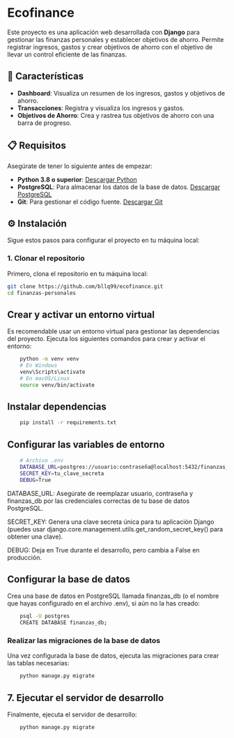 # Ecofinance

Este proyecto es una aplicación web desarrollada con **Django** para gestionar las finanzas personales y establecer objetivos de ahorro. Permite registrar ingresos, gastos y crear objetivos de ahorro con el objetivo de llevar un control eficiente de las finanzas.

## 🚀 Características

- **Dashboard**: Visualiza un resumen de los ingresos, gastos y objetivos de ahorro.
- **Transacciones**: Registra y visualiza los ingresos y gastos.
- **Objetivos de Ahorro**: Crea y rastrea tus objetivos de ahorro con una barra de progreso.

## 📋 Requisitos

Asegúrate de tener lo siguiente antes de empezar:

- **Python 3.8 o superior**: [Descargar Python](https://www.python.org/downloads/)
- **PostgreSQL**: Para almacenar los datos de la base de datos. [Descargar PostgreSQL](https://www.postgresql.org/download/)
- **Git**: Para gestionar el código fuente. [Descargar Git](https://git-scm.com/)

## ⚙️ Instalación

Sigue estos pasos para configurar el proyecto en tu máquina local:

### 1. **Clonar el repositorio**

Primero, clona el repositorio en tu máquina local:

```bash
git clone https://github.com/bllq99/ecofinance.git
cd finanzas-personales
```

## Crear y activar un entorno virtual

Es recomendable usar un entorno virtual para gestionar las dependencias del proyecto. Ejecuta los siguientes comandos para crear y activar el entorno:

```bash
    python -m venv venv
    # En Windows
    venv\Scripts\activate
    # En macOS/Linux
    source venv/bin/activate
```

## Instalar dependencias 

```bash
    pip install -r requirements.txt
```

## Configurar las variables de entorno

```bash
    # Archivo .env
    DATABASE_URL=postgres://usuario:contraseña@localhost:5432/finanzas_db
    SECRET_KEY=tu_clave_secreta
    DEBUG=True
```

DATABASE_URL: Asegúrate de reemplazar usuario, contraseña y finanzas_db por las credenciales correctas de tu base de datos PostgreSQL.

SECRET_KEY: Genera una clave secreta única para tu aplicación Django (puedes usar django.core.management.utils.get_random_secret_key() para obtener una clave).

DEBUG: Deja en True durante el desarrollo, pero cambia a False en producción.

## Configurar la base de datos
Crea una base de datos en PostgreSQL llamada finanzas_db (o el nombre que hayas configurado en el archivo .env), si aún no la has creado:

```bash
    psql -U postgres
    CREATE DATABASE finanzas_db;
```
### Realizar las migraciones de la base de datos
Una vez configurada la base de datos, ejecuta las migraciones para crear las tablas necesarias:

```bash
    python manage.py migrate
```

## 7. Ejecutar el servidor de desarrollo
Finalmente, ejecuta el servidor de desarrollo:

```bash
    python manage.py migrate
```
